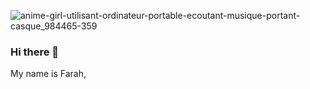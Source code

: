 
![anime-girl-utilisant-ordinateur-portable-ecoutant-musique-portant-casque_984465-359](https://github.com/farahmes/farahmes/assets/56084806/8215c3f5-82eb-426d-aca2-bd3f7a103a37)

### Hi there 👋
My name is Farah,


<!--
**farahmes/farahmes** is a ✨ _special_ ✨ repository because its `README.md` (this file) appears on your GitHub profile.

Here are some ideas to get you started:

- 🔭 I’m currently working on ...
- 🌱 I’m currently learning ...
- 👯 I’m looking to collaborate on ...
- 🤔 I’m looking for help with ...
- 💬 Ask me about ...
- 📫 How to reach me: ...
- 😄 Pronouns: ...
- ⚡ Fun fact: ...
-->
